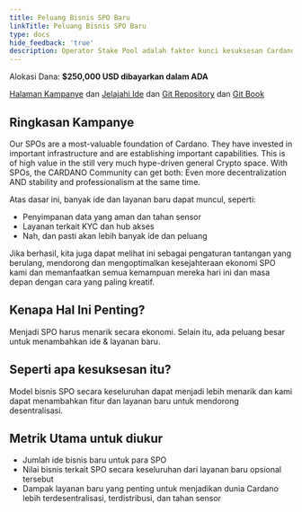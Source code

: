 ```yaml
---
title: Peluang Bisnis SPO Baru
linkTitle: Peluang Bisnis SPO Baru
type: docs
hide_feedback: 'true'
description: Operator Stake Pool adalah faktor kunci kesuksesan Cardano. Dengan infrastruktur dan kemampuan mereka, layanan baru yang penting dapat dibuat.
---
```


Alokasi Dana: **$250,000 USD dibayarkan dalam ADA**

[Halaman Kampanye](https://cardano.ideascale.com/a/campaign-home/26245) dan [Jelajahi Ide](https://cardano.ideascale.com/a/ideas/top/campaign-filter/byids/campaigns/26245/stage/unspecified) dan [Git Repository](https://github.com/Catalyst-Challenges/F7-New-SPO-Business-Opportunities) dan [Git Book](https://quality-assurance-dao.gitbook.io/catalyst-fund-7-challenges/fund-7/new-spo-business-opportunities)

## Ringkasan Kampanye

Our SPOs are a most-valuable foundation of Cardano. They have invested in important infrastructure and are establishing important capabilities. This is of high value in the still very much hype-driven general Crypto space. With SPOs, the CARDANO Community can get both: Even more decentralization AND stability and professionalism at the same time.

Atas dasar ini, banyak ide dan layanan baru dapat muncul, seperti:

- Penyimpanan data yang aman dan tahan sensor
- Layanan terkait KYC dan hub akses
- Nah, dan pasti akan lebih banyak ide dan peluang

Jika berhasil, kita juga dapat melihat ini sebagai pengaturan tantangan yang berulang, mendorong dan mengoptimalkan kesejahteraan ekonomi SPO kami dan memanfaatkan semua kemampuan mereka hari ini dan masa depan dengan cara yang paling kreatif.

## Kenapa Hal Ini Penting?

Menjadi SPO harus menarik secara ekonomi. Selain itu, ada peluang besar untuk menambahkan ide &amp; layanan baru.

## Seperti apa kesuksesan itu?

Model bisnis SPO secara keseluruhan dapat menjadi lebih menarik dan kami dapat menambahkan fitur dan layanan baru untuk mendorong desentralisasi.

## Metrik Utama untuk diukur

- Jumlah ide bisnis baru untuk para SPO
- Nilai bisnis terkait SPO secara keseluruhan dari layanan baru opsional tersebut
- Dampak layanan baru yang penting untuk menjadikan dunia Cardano lebih terdesentralisasi, terdistribusi, dan tahan sensor
